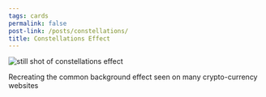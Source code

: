 ```yaml
---
tags: cards
permalink: false
post-link: /posts/constellations/
title: Constellations Effect
---
```

![still shot of constellations effect](/assets/constellations.png)

Recreating the common background effect seen on many crypto-currency websites